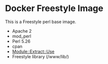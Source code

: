 # Docker Freestyle Image

This is a Freestyle perl base image. 

- Apache 2
- mod_perl
- Perl 5.26
- cpan
- [Module::Extract::Use](https://github.com/briandfoy/module-extract-use)
- Freestyle library (/www/lib/)
